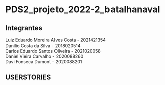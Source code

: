 # PDS2_projeto_2022-2_batalhanaval

## Integrantes

<p>
Luiz Eduardo Moreira Alves Costa - 2021421354 <br />
Danílio Costa da Silva - 2018020514 <br />
Carlos Eduardo Santos Oliveira - 2021020058 <br />
Daniel Vieira Carvalho - 2020088260 <br />
Davi Fonseca Dumont - 2020088201 <br />
</p>

## USERSTORIES
